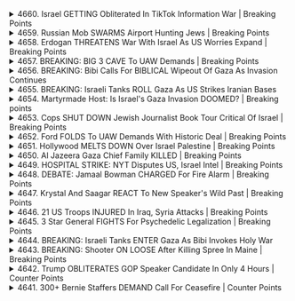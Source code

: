 <details>
<summary>4660. Israel GETTING Obliterated In TikTok Information War | Breaking Points</summary><br>

<a href="https://www.youtube.com/watch?v=bqqlhaO9gz8" target="_blank">
    <img src="https://img.youtube.com/vi/bqqlhaO9gz8/maxresdefault.jpg" 
        alt="[Youtube]" width="200">
</a>

# Israel GETTING Obliterated In TikTok Information War | Breaking Points


</details>

<details>
<summary>4659. Russian Mob SWARMS Airport Hunting Jews | Breaking Points</summary><br>

<a href="https://www.youtube.com/watch?v=l_hgKmWEzVo" target="_blank">
    <img src="https://img.youtube.com/vi/l_hgKmWEzVo/maxresdefault.jpg" 
        alt="[Youtube]" width="200">
</a>

# Russian Mob SWARMS Airport Hunting Jews | Breaking Points


</details>

<details>
<summary>4658. Erdogan THREATENS War With Israel As US Worries Expand | Breaking Points</summary><br>

<a href="https://www.youtube.com/watch?v=Do0svkNWif0" target="_blank">
    <img src="https://img.youtube.com/vi/Do0svkNWif0/maxresdefault.jpg" 
        alt="[Youtube]" width="200">
</a>

# Erdogan THREATENS War With Israel As US Worries Expand | Breaking Points


</details>

<details>
<summary>4657. BREAKING: BIG 3 CAVE To UAW Demands | Breaking Points</summary><br>

<a href="https://www.youtube.com/watch?v=oTwI6ShPWyw" target="_blank">
    <img src="https://img.youtube.com/vi/oTwI6ShPWyw/maxresdefault.jpg" 
        alt="[Youtube]" width="200">
</a>

# BREAKING: BIG 3 CAVE To UAW Demands | Breaking Points


</details>

<details>
<summary>4656. BREAKING: Bibi Calls For BIBLICAL Wipeout Of Gaza As Invasion Continues</summary><br>

<a href="https://www.youtube.com/watch?v=io4m94L7S5U" target="_blank">
    <img src="https://img.youtube.com/vi/io4m94L7S5U/maxresdefault.jpg" 
        alt="[Youtube]" width="200">
</a>

# BREAKING: Bibi Calls For BIBLICAL Wipeout Of Gaza As Invasion Continues


</details>

<details>
<summary>4655. BREAKING: Israeli Tanks ROLL Gaza As US Strikes Iranian Bases</summary><br>

<a href="https://www.youtube.com/watch?v=AKQ2_YVGAUg" target="_blank">
    <img src="https://img.youtube.com/vi/AKQ2_YVGAUg/maxresdefault.jpg" 
        alt="[Youtube]" width="200">
</a>

# BREAKING: Israeli Tanks ROLL Gaza As US Strikes Iranian Bases


</details>

<details>
<summary>4654. Martyrmade Host: Is Israel's Gaza Invasion DOOMED? | Breaking points</summary><br>

<a href="https://www.youtube.com/watch?v=X4GXfZEFrR4" target="_blank">
    <img src="https://img.youtube.com/vi/X4GXfZEFrR4/maxresdefault.jpg" 
        alt="[Youtube]" width="200">
</a>

# Martyrmade Host: Is Israel's Gaza Invasion DOOMED? | Breaking points


</details>

<details>
<summary>4653. Cops SHUT DOWN Jewish Journalist Book Tour Critical Of Israel | Breaking Points</summary><br>

<a href="https://www.youtube.com/watch?v=BHNRG-LPI-A" target="_blank">
    <img src="https://img.youtube.com/vi/BHNRG-LPI-A/maxresdefault.jpg" 
        alt="[Youtube]" width="200">
</a>

# Cops SHUT DOWN Jewish Journalist Book Tour Critical Of Israel | Breaking Points


</details>

<details>
<summary>4652. Ford FOLDS To UAW Demands With Historic Deal | Breaking Points</summary><br>

<a href="https://www.youtube.com/watch?v=WH_JDwJWrX0" target="_blank">
    <img src="https://img.youtube.com/vi/WH_JDwJWrX0/maxresdefault.jpg" 
        alt="[Youtube]" width="200">
</a>

# Ford FOLDS To UAW Demands With Historic Deal | Breaking Points


</details>

<details>
<summary>4651. Hollywood MELTS DOWN Over Israel Palestine | Breaking Points</summary><br>

<a href="https://www.youtube.com/watch?v=DgXSsR2OYF8" target="_blank">
    <img src="https://img.youtube.com/vi/DgXSsR2OYF8/maxresdefault.jpg" 
        alt="[Youtube]" width="200">
</a>

# Hollywood MELTS DOWN Over Israel Palestine | Breaking Points


</details>

<details>
<summary>4650. Al Jazeera Gaza Chief Family KILLED | Breaking Points</summary><br>

<a href="https://www.youtube.com/watch?v=31sLZ1Z7WgE" target="_blank">
    <img src="https://img.youtube.com/vi/31sLZ1Z7WgE/maxresdefault.jpg" 
        alt="[Youtube]" width="200">
</a>

# Al Jazeera Gaza Chief Family KILLED | Breaking Points


</details>

<details>
<summary>4649. HOSPITAL STRIKE: NYT Disputes US, Israel Intel | Breaking Points</summary><br>

<a href="https://www.youtube.com/watch?v=YwF6_Rd4GFk" target="_blank">
    <img src="https://img.youtube.com/vi/YwF6_Rd4GFk/maxresdefault.jpg" 
        alt="[Youtube]" width="200">
</a>

# HOSPITAL STRIKE: NYT Disputes US, Israel Intel | Breaking Points


</details>

<details>
<summary>4648. DEBATE: Jamaal Bowman CHARGED For Fire Alarm | Breaking Points</summary><br>

<a href="https://www.youtube.com/watch?v=Vx0sMbuu2iQ" target="_blank">
    <img src="https://img.youtube.com/vi/Vx0sMbuu2iQ/maxresdefault.jpg" 
        alt="[Youtube]" width="200">
</a>

# DEBATE: Jamaal Bowman CHARGED For Fire Alarm | Breaking Points


</details>

<details>
<summary>4647. Krystal And Saagar REACT To New Speaker's Wild Past | Breaking Points</summary><br>

<a href="https://www.youtube.com/watch?v=W7QqiURoSBY" target="_blank">
    <img src="https://img.youtube.com/vi/W7QqiURoSBY/maxresdefault.jpg" 
        alt="[Youtube]" width="200">
</a>

# Krystal And Saagar REACT To New Speaker's Wild Past | Breaking Points


</details>

<details>
<summary>4646. 21 US Troops INJURED In Iraq, Syria Attacks | Breaking Points</summary><br>

<a href="https://www.youtube.com/watch?v=wRCWvAd_BFg" target="_blank">
    <img src="https://img.youtube.com/vi/wRCWvAd_BFg/maxresdefault.jpg" 
        alt="[Youtube]" width="200">
</a>

# 21 US Troops INJURED In Iraq, Syria Attacks | Breaking Points


</details>

<details>
<summary>4645. 3 Star General FIGHTS For Psychedelic Legalization | Breaking Points</summary><br>

<a href="https://www.youtube.com/watch?v=QXgIBuKvrV8" target="_blank">
    <img src="https://img.youtube.com/vi/QXgIBuKvrV8/maxresdefault.jpg" 
        alt="[Youtube]" width="200">
</a>

# 3 Star General FIGHTS For Psychedelic Legalization | Breaking Points


</details>

<details>
<summary>4644. BREAKING: Israeli Tanks ENTER Gaza As Bibi Invokes Holy War</summary><br>

<a href="https://www.youtube.com/watch?v=9QGFicMrDWY" target="_blank">
    <img src="https://img.youtube.com/vi/9QGFicMrDWY/maxresdefault.jpg" 
        alt="[Youtube]" width="200">
</a>

# BREAKING: Israeli Tanks ENTER Gaza As Bibi Invokes Holy War


</details>

<details>
<summary>4643. BREAKING: Shooter ON LOOSE After Killing Spree In Maine | Breaking Points</summary><br>

<a href="https://www.youtube.com/watch?v=5OI9_58K3Ms" target="_blank">
    <img src="https://img.youtube.com/vi/5OI9_58K3Ms/maxresdefault.jpg" 
        alt="[Youtube]" width="200">
</a>

# BREAKING: Shooter ON LOOSE After Killing Spree In Maine | Breaking Points


</details>

<details>
<summary>4642. Trump OBLITERATES GOP Speaker Candidate In Only 4 Hours | Counter Points</summary><br>

<a href="https://www.youtube.com/watch?v=hLmg9x2OiNs" target="_blank">
    <img src="https://img.youtube.com/vi/hLmg9x2OiNs/maxresdefault.jpg" 
        alt="[Youtube]" width="200">
</a>

# Trump OBLITERATES GOP Speaker Candidate In Only 4 Hours | Counter Points


</details>

<details>
<summary>4641. 300+ Bernie Staffers DEMAND Call For Ceasefire | Counter Points</summary><br>

<a href="https://www.youtube.com/watch?v=rlWck-zOTts" target="_blank">
    <img src="https://img.youtube.com/vi/rlWck-zOTts/maxresdefault.jpg" 
        alt="[Youtube]" width="200">
</a>

# 300+ Bernie Staffers DEMAND Call For Ceasefire | Counter Points


</details>

